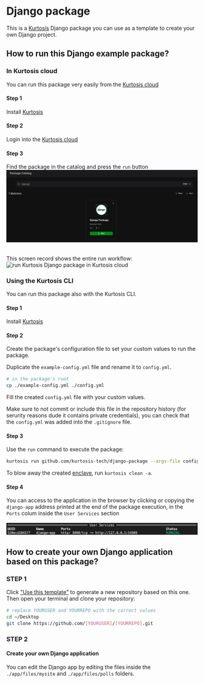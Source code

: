 # Django package

This is a [Kurtosis](https://github.com/kurtosis-tech/kurtosis/) Django package you can use as a template to create your own Django project.

## How to run this Django example package?

### In Kurtosis cloud

You can run this package very easily from the [Kurtosis cloud](https://cloud.kurtosis.com/)

#### Step 1

Install [Kurtosis][install-kurtosis]

#### Step 2

Login into the [Kurtosis cloud](https://cloud.kurtosis.com/)

#### Step 3

Find the package in the catalog and press the `run` button
<br />
<img alt="Kurtosis Django package in the catalog" src="./readme-files/django-in-catalog.png" />
<br />
<br />

This screen record shows the entire run workflow:
<img alt="run Kurtosis Django package in Kurtosis cloud" src="./readme-files/django-package-run.gif" />

### Using the Kurtosis CLI

You can run this package also with the Kurtosis CLI.

#### Step 1

Install [Kurtosis][install-kurtosis]

#### Step 2

Create the package's configuration file to set your custom values to run the package.

Duplicate the `example-config.yml` file and rename it to `config.yml`.

```bash
# in the package's root
cp ./example-config.yml ./config.yml
```

Fill the created `config.yml` file with your custom values.

Make sure to not commit or include this file in the repository history (for serurity reasons dude it contains private credentials), you can check that the `config.yml` was added into the `.gitignore` file.

#### Step 3

Use the `run` command to execute the package:

```bash
kurtosis run github.com/kurtosis-tech/django-package --args-file config.yml
```

To blow away the created [enclave][enclaves-reference], run `kurtosis clean -a`.

#### Step 4

You can access to the application in the browser by clicking or copying the `django-app` address printed at the end of the package execution, in the `Ports` colum inside the `User Services` section
<br />
<br />
<img alt="application address preview" src="./readme-files/application-address.png" />

## How to create your own Django application based on this package?

### STEP 1

Click ["Use this template"](https://github.com/kurtosis-tech/django-package/generate) to generate a new repository based on this one.
Then open your terminal and clone your repository:

```bash
# replace YOURUSER and YOURREPO with the correct values
cd ~/Desktop
git clone https://github.com/[YOURUSER]/[YOURREPO].git
```

### STEP 2

#### Create your own Django application

You can edit the Django app by editing the files inside the `./app/files/mysite` and `./app/files/polls` folders.

<!-------------------------------- LINKS ------------------------------->
[install-kurtosis]: https://docs.kurtosis.com/install
[enclaves-reference]: https://docs.kurtosis.com/concepts-reference/enclaves
